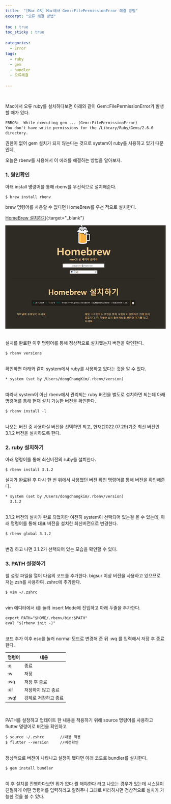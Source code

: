```yaml
---
title:  "[Mac OS] Mac에서 Gem::FilePermissionError 해결 방법"
excerpt: "오류 해결 방법"

toc : true
toc_sticky : true

categories:
  - Error
tags: 
  - ruby 
  - gem
  - bundler
  - 오류해결
  
---
```


<br/>

Mac에서 오류 ruby를 설치하다보면 아래와 같이 Gem::FilePermissionError가 발생할 때가 있다.

    ERROR:  While executing gem ... (Gem::FilePermissionError)
    You don't have write permissions for the /Library/Ruby/Gems/2.6.0 directory.

권한이 없어 gem 설치가 되지 않는다는 것으로 system이 ruby를 사용하고 있기 때문인데,

오늘은 rbenv를 사용해서 이 에러를 해결하는 방법을 알아보자.


### 1. 원인확인

아래 install 명령어를 통해 rbenv를 우선적으로 설치해준다.

    $ brew install rbenv



brew 명령어를 사용할 수 없다면 HomeBrew를 우선 적으로 설치한다.

[HomeBrew 설치하기](https://brew.sh/index_ko){:target="_blank"}


<img src="/assets/images/homebrew.jpg"><br/><br/>

설치를 완료한 이후 명령어를 통해 정상적으로 설치했는지 버전을 확인한다.

    $ rbenv versions

<br/>
확인하면 아래와 같이 system에서 ruby를 사용하고 있다는 것을 알 수 있다.

    * system (set by /Users/dongChangKim/.rbenv/version)

<br/>
따라서 system이 아닌 rbenv에서 관리되는 ruby 버전을 벌도로 설치하면 되는데 아래 명령어를 통해 현재 설치 가능한 버전을 확인한다.

    $ rbenv install -l

<br/>
나오는 버전 중 사용하실 버전을 선택하면 되고, 현재(2022.07.29)기준 최신 버전인 3.1.2 버전을 설치하도록 한다.

<br/>

### 2. ruby 설치하기

아래 명령어를 통해 최신버전의 ruby를 설치한다.

    $ rbenv install 3.1.2

설치가 완료된 후 다시 한 번 위에서 사용했던 버전 확인 명령어를 통해 버전을 확인해준다.

    * system (set by /Users/dongchangkim/.rbenv/version)
      3.1.2

<br/>
3.1.2 버전의 설치가 완료 되었지만 여전히 system이 선택되어 있는걸 볼 수 있는데,
아래 명령어를 통해 대표 버전을 설치한 최신버전으로 변경한다.

    $ rbenv global 3.1.2

<br/>
변경 하고 나면 3.1.2가 선택되어 있는 모습을 확인할 수 있다.

<br/>

### 3. PATH 설정하기

쉘 설정 파일을 열어 다음의 코드를 추가한다. bigsur 이상 버전을 사용하고 있으므로 저는 zsh를 사용하여 .zshrc에 추가한다.

    $ vim ~/.zshrc

<br/>
vim 에디터에서 i를 눌러 insert Mode에 진입하고 아래 두줄을 추가한다.

    export PATH="$HOME/.rbenv/bin:$PATH"
    eval "$(rbenv init -)"

<br/>
코드 추가 이후 esc를 눌러 normal 모드로 변경해 준 뒤 :wq 를 입력해서 저장 후 종료한다.

|명령어|내용|
|-----|-----|
| :q|종료|
| :w|저장|
| :wq|저장 후 종료|
| :q!|저장하지 않고 종료|
| :wq!|강제로 저장하고 종료|

<br/>

PATH를 설정하고 업데이트 한 내용을 적용하기 위해 source 명령어를 사용하고 flutter 명령어로 버전을 확인하고

    $ source ~/.zshrc       //내용 적용
    $ flutter --version     //버전확인

<br/>
정상적으로 버전이 나타나고 설정이 됐다면 아래 코드로 bundler를 설치한다.

    $ gem install bundler

<br/>
이 후 설치를 진행하다보면 뭐가 없다 뭘 해야한다 라고 나오는 경우가 있는데 시스템이 친절하게 
어떤 명령어를 입력하라고 알려주니 그대로 따라하시면 정상적으로 설치가 가능한 것을 볼 수 있다.



